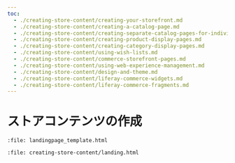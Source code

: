 ```yaml
---
toc:
  - ./creating-store-content/creating-your-storefront.md
  - ./creating-store-content/creating-a-catalog-page.md
  - ./creating-store-content/creating-separate-catalog-pages-for-individual-product-catalogs.md
  - ./creating-store-content/creating-product-display-pages.md
  - ./creating-store-content/creating-category-display-pages.md
  - ./creating-store-content/using-wish-lists.md
  - ./creating-store-content/commerce-storefront-pages.md
  - ./creating-store-content/using-web-experience-management.md
  - ./creating-store-content/design-and-theme.md
  - ./creating-store-content/liferay-commerce-widgets.md
  - ./creating-store-content/liferay-commerce-fragments.md
---
```

# ストアコンテンツの作成

```{raw} html
:file: landingpage_template.html
```

```{raw} html
:file: creating-store-content/landing.html
```
